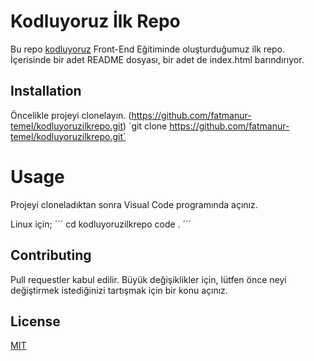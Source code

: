 # Kodluyoruz İlk Repo
Bu repo [kodluyoruz](https://www.kodluyoruz.org/) Front-End Eğitiminde oluşturduğumuz ilk repo. İçerisinde bir adet README dosyası, bir adet de index.html barındırıyor.

## Installation
Öncelikle projeyi clonelayın. (https://github.com/fatmanur-temel/kodluyoruzilkrepo.git)
´git clone https://github.com/fatmanur-temel/kodluyoruzilkrepo.git´

# Usage
Projeyi cloneladıktan sonra Visual Code programında açınız.

Linux için;
´´´
cd kodluyoruzilkrepo
code .
´´´
## Contributing
Pull requestler kabul edilir. Büyük değişiklikler için, lütfen önce neyi değiştirmek istediğinizi tartışmak için bir konu açınız.

## License
[MIT](https://choosealicense.com/licenses/mit/)
